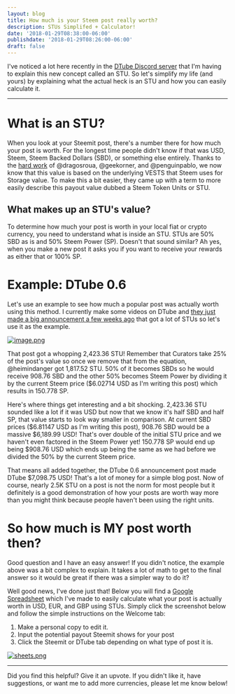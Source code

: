 ```yaml
---
layout: blog
title: How much is your Steem post really worth?
description: STUs Simplifed + Calculator!
date: '2018-01-29T08:38:00-06:00'
publishdate: '2018-01-29T08:26:00-06:00'
draft: false
---
```

I've noticed a lot here recently in the [DTube Discord server](https://discord.gg/dtube) that I'm having to explain this new concept called an STU. So let's simplify my life (and yours) by explaining what the actual heck is an STU and how you can easily calculate it.

---

# What is an STU?

When you look at your Steemit post, there's a number there for how much your post is worth. For the longest time people didn't know if that was USD, Steem, Steem Backed Dollars (SBD), or something else entirely. Thanks to the [hard work](https://steemit.com/steem/@dragosroua/steem-supply-update-rewards-algorithm-rewrite-major-cleanup-version-bump) of @dragosroua, @geekorner, and @penguinpablo, we now know that this value is based on the underlying VESTS that Steem uses for Storage value. To make this a bit easier, they came up with a term to more easily describe this payout value dubbed a Steem Token Units or STU.

## What makes up an STU's value?

To determine how much your post is worth in your local fiat or crypto currency, you need to understand what is inside an STU. STUs are 50% SBD as is and 50% Steem Power (SP). Doesn't that sound similar? Ah yes, when you make a new post it asks you if you want to receive your rewards as either that or 100% SP.

# Example: DTube 0.6

Let's use an example to see how much a popular post was actually worth using this method. I currently make some videos on DTube and [they just made a big announcement a few weeks ago][1] that got a lot of STUs so let's use it as the example.

[![image.png](https://res.cloudinary.com/hpiynhbhq/image/upload/v1517212792/r6mekjefqhy4dv1mwhdy.png)][1]

That post got a whopping 2,423.36 STU! Remember that Curators take 25% of the post's value so once we remove that from the equation, @heimindanger got 1,817.52 STU. 50% of it becomes SBDs so he would receive 908.76 SBD and the other 50% becomes Steem Power by dividing it by the current Steem price ($6.02714 USD as I'm writing this post) which results in 150.778 SP.

Here's where things get interesting and a bit shocking. 2,423.36 STU sounded like a lot if it was USD but now that we know it's half SBD and half SP, that value starts to look way smaller in comparison. At current SBD prices ($6.81147 USD as I'm writing this post), 908.76 SBD would be a massive $6,189.99 USD! That's over double of the initial STU price and we haven't even factored in the Steem Power yet! 150.778 SP would end up being $908.76 USD which ends up being the same as we had before we divided the 50% by the current Steem price.

That means all added together, the DTube 0.6 announcement post made DTube $7,098.75 USD! That's a lot of money for a simple blog post. Now of course, nearly 2.5K STU on a post is not the norm for most people but it definitely is a good demonstration of how your posts are worth way more than you might think because people haven't been using the right units.

# So how much is MY post worth then?

Good question and I have an easy answer! If you didn't notice, the example above was a bit complex to explain. It takes a lot of math to get to the final answer so it would be great if there was a simpler way to do it?

Well good news, I've done just that! Below you will find a [Google Spreadsheet][2] which I've made to easily calculate what your post is actually worth in USD, EUR, and GBP using STUs. Simply click the screenshot below and follow the simple instructions on the Welcome tab:

1. Make a personal copy to edit it.
2. Input the potential payout Steemit shows for your post
3. Click the Steemit or DTube tab depending on what type of post it is.

[![sheets.png](https://i.imgur.com/VSnovIL.png)][2]

---

Did you find this helpful? Give it an upvote. If you didn't like it, have suggestions, or want me to add more currencies, please let me know below!

[1]: https://steemit.com/dtube/@heimindanger/d-tube-0-6-pushing-it-to-the-limit
[2]: https://docs.google.com/spreadsheets/d/1ZUEiPQgGji1kfH7NDlNfWJvxavVLD5nmJOzjvtEvp7k/edit?usp=sharing
